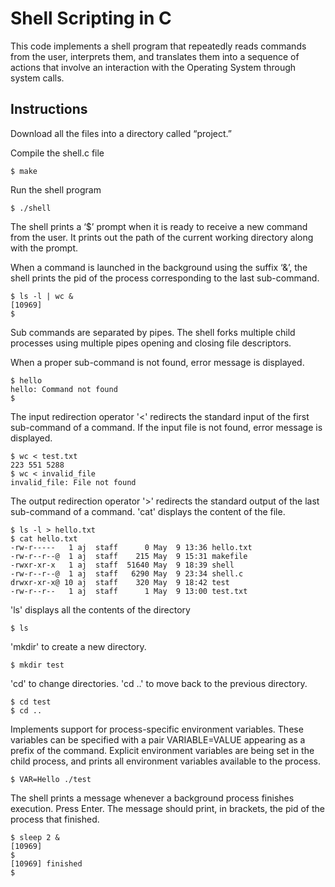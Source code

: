 # Shell Scripting in C

This code implements a shell program that repeatedly reads commands from the user, interprets them, and translates them into a sequence of actions that involve an interaction with the Operating System through system calls. 

## Instructions
Download all the files into a directory called “project.” 

Compile the shell.c file 

    $ make

Run the shell program 

    $ ./shell

The shell prints a ‘$’ prompt when it is ready to receive a new command from the user. It prints out the path of the current working directory along with the prompt. 

When a command is launched in the background using the suffix ‘&’, the shell prints the pid of the process corresponding to the last sub-command. 

    $ ls -l | wc & 
    [10969]
    $ 
Sub commands are separated by pipes. The shell forks multiple child processes using multiple pipes opening and closing file descriptors. 

When a proper sub-command is not found, error message is displayed. 

    $ hello 
    hello: Command not found
    $

The input redirection operator '<' redirects the standard input of the first sub-command of a command. If the input file is not found, error message is displayed. 
    
    $ wc < test.txt 
    223 551 5288 
    $ wc < invalid_file 
    invalid_file: File not found
    
The output redirection operator '>' redirects the standard output of the last sub-command of a command. 'cat' displays the content of the file. 
    
    $ ls -l > hello.txt
    $ cat hello.txt
    -rw-r-----   1 aj  staff      0 May  9 13:36 hello.txt
    -rw-r--r--@  1 aj  staff    215 May  9 15:31 makefile
    -rwxr-xr-x   1 aj  staff  51640 May  9 18:39 shell
    -rw-r--r--@  1 aj  staff   6290 May  9 23:34 shell.c
    drwxr-xr-x@ 10 aj  staff    320 May  9 18:42 test
    -rw-r--r--   1 aj  staff      1 May  9 13:00 test.txt

'ls' displays all the contents of the directory 
    
    $ ls

'mkdir' to create a new directory. 

    $ mkdir test

'cd' to change directories. 'cd ..' to move back to the previous directory. 
    
    $ cd test
    $ cd .. 
    
Implements support for process-specific environment variables. These variables can be specified with a pair VARIABLE=VALUE appearing as a prefix of the command. Explicit environment variables are  being set in the child process, and prints all environment variables available to the process. 

    $ VAR=Hello ./test
    
The shell prints a message whenever a background process finishes execution. Press Enter. The message should print, in brackets, the pid of the process that finished.
    
    $ sleep 2 & 
    [10969] 
    $ 
    [10969] finished 
    $ 
